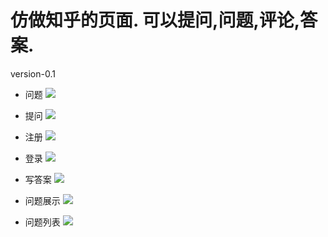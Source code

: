 # 仿做知乎的页面. 可以提问,问题,评论,答案.
version-0.1

+ 问题
![](http://p1.bpimg.com/4851/598059aed9217aa8.png)

+ 提问
![](http://p1.bpimg.com/4851/fad2b63c14ed8efb.png)

+ 注册
![](http://p1.bpimg.com/4851/9d4afc8558bc94a9.png)

+ 登录
![](http://p1.bpimg.com/4851/cab8c88c1845a662.png)

+ 写答案
![](http://p1.bpimg.com/4851/c5292b6e274ad902.png)

+ 问题展示
![](http://p1.bpimg.com/4851/4851dbad2b217281.png)

+ 问题列表
![](http://p1.bpimg.com/4851/3a77edb7135a01bd.png)


